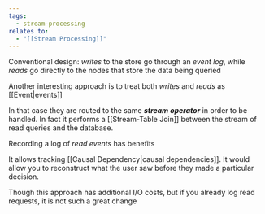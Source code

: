```yaml
---
tags:
  - stream-processing
relates to:
  - "[[Stream Processing]]"
---
```

Conventional design: *writes* to the store go through an *event log*, while *reads* go directly to the nodes that store the data being queried

Another interesting approach is to treat both *writes* and *reads* as [[Event|events]]

In that case they are routed to the same ***stream operator*** in order to be handled. In fact it performs a [[Stream-Table Join]] between the stream of read queries and the database.

Recording a log of *read events* has benefits

It allows tracking [[Causal Dependency|causal dependencies]]. It would allow you to reconstruct what the user saw before they made a particular decision.

Though this approach has additional I/O costs, but if you already log read requests, it is not such a great change